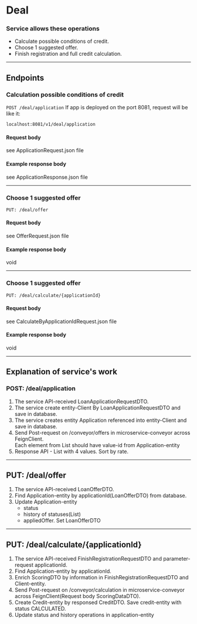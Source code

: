 # Deal

### Service allows these operations
* Calculate possible conditions of credit.
* Choose 1 suggested offer.
* Finish registration and full credit calculation. 

---

## Endpoints

### Calculation possible conditions of credit

`POST /deal/application` If app is deployed on the port 8081, request will be like it:

`localhost:8081/v1/deal/application`

#### Request body
see ApplicationRequest.json file

#### Example response body
see ApplicationResponse.json file

---

### Choose 1 suggested offer

`PUT: /deal/offer`

#### Request body
see OfferRequest.json file

#### Example response body
void

---

### Choose 1 suggested offer

`PUT: /deal/calculate/{applicationId}`

#### Request body
see CalculateByApplicationIdRequest.json file

#### Example response body
void

---

## Explanation of service's work

### POST: /deal/application
1. The service API-received LoanApplicationRequestDTO.
2. The service create entity-Client By LoanApplicationRequestDTO and save in database.
3. The service creates entity Application referenced into entity-Client and save in database.
4. Send Post-request on /conveyor/offers in microservice-conveyor across FeignClient.  
Each element from List<LoanOfferDto> should have value-id from Application-entity
5. Response API - List<LoanOfferDTO> with 4 values. Sort by rate.

---

## PUT: /deal/offer
1. The service API-received LoanOfferDTO.
2. Find Application-entity by applicationId(LoanOfferDTO) from database.
3. Update Application-entity
   * status
   * history of statuses(List<ApplicationStatusHistoryDTO>) 
   * appliedOffer. Set LoanOfferDTO

---

## PUT: /deal/calculate/{applicationId}
1. The service API-received FinishRegistrationRequestDTO and parameter-request applicationId.
2. Find Application-entity by applicationId.
3. Enrich ScoringDTO by information in FinishRegistrationRequestDTO and Client-entity.
4. Send Post-request on /conveyor/calculation in microservice-conveyor across FeignClient(Request body ScoringDataDTO). 
5. Create Credit-entity by responsed CreditDTO. Save credit-entity with status CALCULATED.
6. Update status and history operations in application-entity















